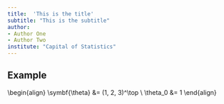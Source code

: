 ```yaml
---
title:  'This is the title'
subtitle: "This is the subtitle"
author:
- Author One
- Author Two
institute: "Capital of Statistics"
---
```


## Example

\begin{align}
    \symbf{\theta} &= (1, 2, 3)^\top \\
        \theta_0 &= 1
\end{align}
